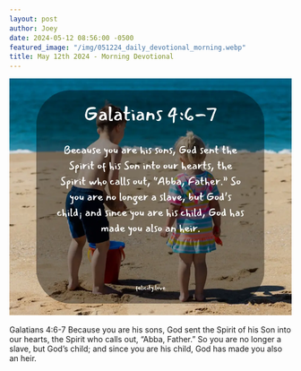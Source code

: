 ```yaml
---
layout: post
author: Joey
date: 2024-05-12 08:56:00 -0500
featured_image: "/img/051224_daily_devotional_morning.webp"
title: May 12th 2024 - Morning Devotional
---
```


[![May 12th 2024 - Morning Devotional](/img/051224_daily_devotional_morning.webp)](/img/051224_daily_devotional_morning.webp)

Galatians 4:6-7
Because you are his sons, God sent the Spirit of his Son into our hearts, the Spirit who calls out, “Abba, Father.” So you are no longer a slave, but God’s child; and since you are his child, God has made you also an heir.